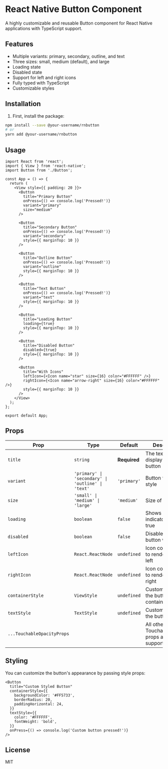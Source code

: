 # React Native Button Component

A highly customizable and reusable Button component for React Native applications with TypeScript support.

## Features

- Multiple variants: primary, secondary, outline, and text
- Three sizes: small, medium (default), and large
- Loading state
- Disabled state
- Support for left and right icons
- Fully typed with TypeScript
- Customizable styles

## Installation

1. First, install the package:

```bash
npm install --save @your-username/rnbutton
# or
yarn add @your-username/rnbutton
```

## Usage

```tsx
import React from 'react';
import { View } from 'react-native';
import Button from './Button';

const App = () => {
  return (
    <View style={{ padding: 20 }}>
      <Button 
        title="Primary Button"
        onPress={() => console.log('Pressed!')}
        variant="primary"
        size="medium"
      />
      
      <Button 
        title="Secondary Button"
        onPress={() => console.log('Pressed!')}
        variant="secondary"
        style={{ marginTop: 10 }}
      />
      
      <Button 
        title="Outline Button"
        onPress={() => console.log('Pressed!')}
        variant="outline"
        style={{ marginTop: 10 }}
      />
      
      <Button 
        title="Text Button"
        onPress={() => console.log('Pressed!')}
        variant="text"
        style={{ marginTop: 10 }}
      />
      
      <Button 
        title="Loading Button"
        loading={true}
        style={{ marginTop: 10 }}
      />
      
      <Button 
        title="Disabled Button"
        disabled={true}
        style={{ marginTop: 10 }}
      />
      
      <Button 
        title="With Icons"
        leftIcon={<Icon name="star" size={16} color="#FFFFFF" />}
        rightIcon={<Icon name="arrow-right" size={16} color="#FFFFFF" />}
        style={{ marginTop: 10 }}
      />
    </View>
  );
};

export default App;
```

## Props

| Prop | Type | Default | Description |
|------|------|---------|-------------|
| `title` | `string` | **Required** | The text to display inside the button |
| `variant` | `'primary' \| 'secondary' \| 'outline' \| 'text'` | `'primary'` | Button visual style |
| `size` | `'small' \| 'medium' \| 'large'` | `'medium'` | Size of the button |
| `loading` | `boolean` | `false` | Shows a loading indicator when true |
| `disabled` | `boolean` | `false` | Disables the button when true |
| `leftIcon` | `React.ReactNode` | `undefined` | Icon component to render on the left |
| `rightIcon` | `React.ReactNode` | `undefined` | Icon component to render on the right |
| `containerStyle` | `ViewStyle` | `undefined` | Custom styles for the button container |
| `textStyle` | `TextStyle` | `undefined` | Custom styles for the button text |
| `...TouchableOpacityProps` |  |  | All other TouchableOpacity props are supported |

## Styling

You can customize the button's appearance by passing style props:

```tsx
<Button
  title="Custom Styled Button"
  containerStyle={{
    backgroundColor: '#FF5733',
    borderRadius: 20,
    paddingHorizontal: 24,
  }}
  textStyle={{
    color: '#FFFFFF',
    fontWeight: 'bold',
  }}
  onPress={() => console.log('Custom button pressed!')}
/>
```

## License

MIT
